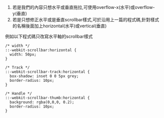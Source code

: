 1. 若是我們的內容只想水平或垂直拖拉,可使用overflow-x(水平)或overflow-y(垂直)
2. 若是只想修正水平或是垂直scrollbar樣式,可於沿用上一篇的程式碼,針對樣式的名稱後面加上horizontal(水平)或vertical(垂直)

例如以下程式碼只改寫水平軸的scrollbar樣式
```CSS=
/* width */
::-webkit-scrollbar:horizontal {
  width: 50px;
}

/* Track */
::-webkit-scrollbar-track:horizontal {
  box-shadow: inset 0 0 5px grey;
  border-radius: 10px;
}

/* Handle */
::-webkit-scrollbar-thumb:horizontal {
  background: rgba(0,0,0, 0.2);
  border-radius: 10px;
}
```